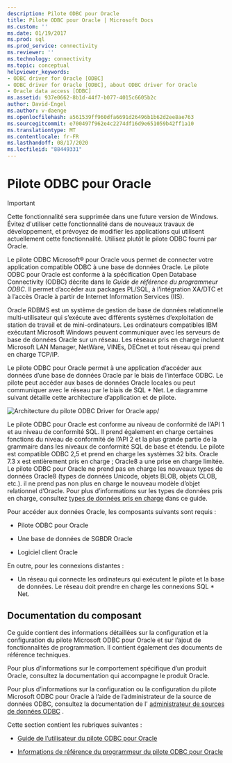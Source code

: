 ```yaml
---
description: Pilote ODBC pour Oracle
title: Pilote ODBC pour Oracle | Microsoft Docs
ms.custom: ''
ms.date: 01/19/2017
ms.prod: sql
ms.prod_service: connectivity
ms.reviewer: ''
ms.technology: connectivity
ms.topic: conceptual
helpviewer_keywords:
- ODBC driver for Oracle [ODBC]
- ODBC driver for Oracle [ODBC], about ODBC driver for Oracle
- Oracle data access [ODBC]
ms.assetid: 937e0662-8b1d-44f7-b077-4015c6605b2c
author: David-Engel
ms.author: v-daenge
ms.openlocfilehash: a561539ff960dfa6691d26496b1b62d2ee8ae763
ms.sourcegitcommit: e700497f962e4c2274df16d9e651059b42ff1a10
ms.translationtype: MT
ms.contentlocale: fr-FR
ms.lasthandoff: 08/17/2020
ms.locfileid: "88449331"
---
```

# <a name="odbc-driver-for-oracle"></a>Pilote ODBC pour Oracle
> [!IMPORTANT]  
>  Cette fonctionnalité sera supprimée dans une future version de Windows. Évitez d'utiliser cette fonctionnalité dans de nouveaux travaux de développement, et prévoyez de modifier les applications qui utilisent actuellement cette fonctionnalité. Utilisez plutôt le pilote ODBC fourni par Oracle.  
  
 Le pilote ODBC Microsoft® pour Oracle vous permet de connecter votre application compatible ODBC à une base de données Oracle. Le pilote ODBC pour Oracle est conforme à la spécification Open Database Connectivity (ODBC) décrite dans le *Guide de référence du programmeur ODBC*. Il permet d’accéder aux packages PL/SQL, à l’intégration XA/DTC et à l’accès Oracle à partir de Internet Information Services (IIS).  
  
 Oracle RDBMS est un système de gestion de base de données relationnelle multi-utilisateur qui s’exécute avec différents systèmes d’exploitation de station de travail et de mini-ordinateurs. Les ordinateurs compatibles IBM exécutant Microsoft Windows peuvent communiquer avec les serveurs de base de données Oracle sur un réseau. Les réseaux pris en charge incluent Microsoft LAN Manager, NetWare, VINEs, DECnet et tout réseau qui prend en charge TCP/IP.  
  
 Le pilote ODBC pour Oracle permet à une application d’accéder aux données d’une base de données Oracle par le biais de l’interface ODBC. Le pilote peut accéder aux bases de données Oracle locales ou peut communiquer avec le réseau par le biais de SQL * Net. Le diagramme suivant détaille cette architecture d’application et de pilote.  
  
 ![Architecture du pilote ODBC Driver for Oracle app&#47;](../../odbc/microsoft/media/orcdrvsdkarch.gif "OrcDrvSDKArch")  
  
 Le pilote ODBC pour Oracle est conforme au niveau de conformité de l’API 1 et au niveau de conformité SQL. Il prend également en charge certaines fonctions du niveau de conformité de l’API 2 et la plus grande partie de la grammaire dans les niveaux de conformité SQL de base et étendu. Le pilote est compatible ODBC 2,5 et prend en charge les systèmes 32 bits. Oracle 7.3 x est entièrement pris en charge ; Oracle8 a une prise en charge limitée. Le pilote ODBC pour Oracle ne prend pas en charge les nouveaux types de données Oracle8 (types de données Unicode, objets BLOB, objets CLOB, etc.). il ne prend pas non plus en charge le nouveau modèle d’objet relationnel d’Oracle. Pour plus d’informations sur les types de données pris en charge, consultez [types de données pris en charge](../../odbc/microsoft/supported-data-types-odbc-driver-for-oracle.md) dans ce guide.  
  
 Pour accéder aux données Oracle, les composants suivants sont requis :  
  
-   Pilote ODBC pour Oracle  
  
-   Une base de données de SGBDR Oracle  
  
-   Logiciel client Oracle  
  
 En outre, pour les connexions distantes :  
  
-   Un réseau qui connecte les ordinateurs qui exécutent le pilote et la base de données. Le réseau doit prendre en charge les connexions SQL * Net.  
  
## <a name="component-documentation"></a>Documentation du composant  
 Ce guide contient des informations détaillées sur la configuration et la configuration du pilote Microsoft ODBC pour Oracle et sur l’ajout de fonctionnalités de programmation. Il contient également des documents de référence techniques.  
  
 Pour plus d’informations sur le comportement spécifique d’un produit Oracle, consultez la documentation qui accompagne le produit Oracle.  
  
 Pour plus d’informations sur la configuration ou la configuration du pilote Microsoft ODBC pour Oracle à l’aide de l’administrateur de la source de données ODBC, consultez la documentation de l' [administrateur de sources de données ODBC](../../odbc/admin/odbc-data-source-administrator.md) .  
  
 Cette section contient les rubriques suivantes :  
  
-   [Guide de l’utilisateur du pilote ODBC pour Oracle](../../odbc/microsoft/odbc-driver-for-oracle-user-s-guide.md)  
  
-   [Informations de référence du programmeur du pilote ODBC pour Oracle](../../odbc/microsoft/odbc-driver-for-oracle-programmer-s-reference.md)
